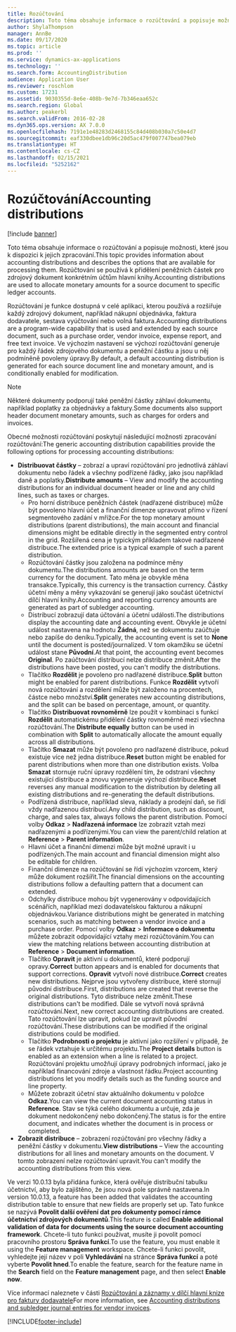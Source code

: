 ```yaml
---
title: Rozúčtování
description: Toto téma obsahuje informace o rozúčtování a popisuje možnosti, které jsou k dispozici k jejich zpracování.
author: ShylaThompson
manager: AnnBe
ms.date: 09/17/2020
ms.topic: article
ms.prod: ''
ms.service: dynamics-ax-applications
ms.technology: ''
ms.search.form: AccountingDistribution
audience: Application User
ms.reviewer: roschlom
ms.custom: 17231
ms.assetid: 9030355d-8e6e-408b-9e7d-7b346eaa652c
ms.search.region: Global
ms.author: peakerbl
ms.search.validFrom: 2016-02-28
ms.dyn365.ops.version: AX 7.0.0
ms.openlocfilehash: 7191e1e48283d2468155c84d408b030a7c50e4d7
ms.sourcegitcommit: eaf330dbee1db96c20d5ac479f007747bea079eb
ms.translationtype: HT
ms.contentlocale: cs-CZ
ms.lasthandoff: 02/15/2021
ms.locfileid: "5252162"
---
```

# <a name="accounting-distributions"></a><span data-ttu-id="4393b-103">Rozúčtování</span><span class="sxs-lookup"><span data-stu-id="4393b-103">Accounting distributions</span></span>

[!include [banner](../includes/banner.md)]

<span data-ttu-id="4393b-104">Toto téma obsahuje informace o rozúčtování a popisuje možnosti, které jsou k dispozici k jejich zpracování.</span><span class="sxs-lookup"><span data-stu-id="4393b-104">This topic provides information about accounting distributions and describes the options that are available for processing them.</span></span> <span data-ttu-id="4393b-105">Rozúčtování se používá k přidělení peněžních částek pro zdrojový dokument konkrétním účtům hlavní knihy.</span><span class="sxs-lookup"><span data-stu-id="4393b-105">Accounting distributions are used to allocate monetary amounts for a source document to specific ledger accounts.</span></span> 

<span data-ttu-id="4393b-106">Rozúčtování je funkce dostupná v celé aplikaci, kterou používá a rozšiřuje každý zdrojový dokument, například nákupní objednávka, faktura dodavatele, sestava vyúčtování nebo volná faktura.</span><span class="sxs-lookup"><span data-stu-id="4393b-106">Accounting distributions are a program-wide capability that is used and extended by each source document, such as a purchase order, vendor invoice, expense report, and free text invoice.</span></span> <span data-ttu-id="4393b-107">Ve výchozím nastavení se výchozí rozúčtování generuje pro každý řádek zdrojového dokumentu a peněžní částku a jsou u něj podmíněně povoleny úpravy.</span><span class="sxs-lookup"><span data-stu-id="4393b-107">By default, a default accounting distribution is generated for each source document line and monetary amount, and is conditionally enabled for modification.</span></span> 

> [!NOTE] 
> <span data-ttu-id="4393b-108">Některé dokumenty podporují také peněžní částky záhlaví dokumentu, například poplatky za objednávky a faktury.</span><span class="sxs-lookup"><span data-stu-id="4393b-108">Some documents also support header document monetary amounts, such as charges for orders and invoices.</span></span> 

<span data-ttu-id="4393b-109">Obecné možnosti rozúčtování poskytují následující možnosti zpracování rozúčtování:</span><span class="sxs-lookup"><span data-stu-id="4393b-109">The generic accounting distribution capabilities provide the following options for processing accounting distributions:</span></span>

-   <span data-ttu-id="4393b-110">**Distribuovat částky** – zobrazí a upraví rozúčtování pro jednotlivá záhlaví dokumentu nebo řádek a všechny podřízené řádky, jako jsou například daně a poplatky.</span><span class="sxs-lookup"><span data-stu-id="4393b-110">**Distribute amounts** – View and modify the accounting distributions for an individual document header or line and any child lines, such as taxes or charges.</span></span>
    -   <span data-ttu-id="4393b-111">Pro horní distribuce peněžních částek (nadřazené distribuce) může být povoleno hlavní účet a finanční dimenze upravovat přímo v řízení segmentového zadání v mřížce.</span><span class="sxs-lookup"><span data-stu-id="4393b-111">For the top monetary amount distributions (parent distributions), the main account and financial dimensions might be editable directly in the segmented entry control in the grid.</span></span> <span data-ttu-id="4393b-112">Rozšířená cena je typickým příkladem takové nadřazené distribuce.</span><span class="sxs-lookup"><span data-stu-id="4393b-112">The extended price is a typical example of such a parent distribution.</span></span>
    -   <span data-ttu-id="4393b-113">Rozúčtování částky jsou založena na podmínce měny dokumentu.</span><span class="sxs-lookup"><span data-stu-id="4393b-113">The distributions amounts are based on the term currency for the document.</span></span> <span data-ttu-id="4393b-114">Tato měna je obvykle měna transakce.</span><span class="sxs-lookup"><span data-stu-id="4393b-114">Typically, this currency is the transaction currency.</span></span> <span data-ttu-id="4393b-115">Částky účetní měny a měny vykazování se generují jako součást účetnictví dílčí hlavní knihy.</span><span class="sxs-lookup"><span data-stu-id="4393b-115">Accounting and reporting currency amounts are generated as part of subledger accounting.</span></span>
    -   <span data-ttu-id="4393b-116">Distribucí zobrazují data účtování a účetní události.</span><span class="sxs-lookup"><span data-stu-id="4393b-116">The distributions display the accounting date and accounting event.</span></span> <span data-ttu-id="4393b-117">Obvykle je účetní událost nastavena na hodnotu **Žádná**, než se dokumentu zaúčtuje nebo zapíše do deníku.</span><span class="sxs-lookup"><span data-stu-id="4393b-117">Typically, the accounting event is set to **None** until the document is posted/journalized.</span></span> <span data-ttu-id="4393b-118">V tom okamžiku se účetní událost stane **Původní**.</span><span class="sxs-lookup"><span data-stu-id="4393b-118">At that point, the accounting event becomes **Original**.</span></span> <span data-ttu-id="4393b-119">Po zaúčtování distribucí nelze distribuce změnit.</span><span class="sxs-lookup"><span data-stu-id="4393b-119">After the distributions have been posted, you can't modify the distributions.</span></span>
    -   <span data-ttu-id="4393b-120">Tlačítko **Rozdělit** je povoleno pro nadřazené distribuce.</span><span class="sxs-lookup"><span data-stu-id="4393b-120">**Split** button might be enabled for parent distributions.</span></span> <span data-ttu-id="4393b-121">Funkce **Rozdělit** vytvoří nová rozúčtování a rozdělení může být založeno na procentech, částce nebo množství.</span><span class="sxs-lookup"><span data-stu-id="4393b-121">**Split** generates new accounting distributions, and the split can be based on percentage, amount, or quantity.</span></span>
    -   <span data-ttu-id="4393b-122">Tlačítko **Distribuovat rovnoměrně** lze použít v kombinaci s funkcí **Rozdělit** automatickému přidělení částky rovnoměrně mezi všechna rozúčtování.</span><span class="sxs-lookup"><span data-stu-id="4393b-122">The **Distribute equally** button can be used in combination with **Split** to automatically allocate the amount equally across all distributions.</span></span>
    -   <span data-ttu-id="4393b-123">Tlačítko **Smazat** může být povoleno pro nadřazené distribuce, pokud existuje více než jedna distribuce.</span><span class="sxs-lookup"><span data-stu-id="4393b-123">**Reset** button might be enabled for parent distributions when more than one distribution exists.</span></span> <span data-ttu-id="4393b-124">Volba **Smazat** stornuje ruční úpravy rozdělení tím, že odstraní všechny existující distribuce a znovu vygeneruje výchozí distribuce.</span><span class="sxs-lookup"><span data-stu-id="4393b-124">**Reset** reverses any manual modification to the distribution by deleting all existing distributions and re-generating the default distributions.</span></span>
    -   <span data-ttu-id="4393b-125">Podřízená distribuce, například sleva, náklady a prodejní daň, se řídí vždy nadřazenou distribucí.</span><span class="sxs-lookup"><span data-stu-id="4393b-125">Any child distribution, such as discount, charge, and sales tax, always follows the parent distribution.</span></span> <span data-ttu-id="4393b-126">Pomocí volby **Odkaz** &gt; **Nadřazená informace** lze zobrazit vztah mezi nadřazenými a podřízenými.</span><span class="sxs-lookup"><span data-stu-id="4393b-126">You can view the parent/child relation at **Reference** &gt; **Parent information**.</span></span>
    -   <span data-ttu-id="4393b-127">Hlavní účet a finanční dimenzi může být možné upravit i u podřízených.</span><span class="sxs-lookup"><span data-stu-id="4393b-127">The main account and financial dimension might also be editable for children.</span></span>
    -   <span data-ttu-id="4393b-128">Finanční dimenze na rozúčtování se řídí výchozím vzorcem, který může dokument rozšířit.</span><span class="sxs-lookup"><span data-stu-id="4393b-128">The financial dimensions on the accounting distributions follow a defaulting pattern that a document can extended.</span></span>
    -   <span data-ttu-id="4393b-129">Odchylky distribuce mohou být vygenerovány v odpovídajících scénářích, například mezi dodavatelskou fakturou a nákupní objednávkou.</span><span class="sxs-lookup"><span data-stu-id="4393b-129">Variance distributions might be generated in matching scenarios, such as matching between a vendor invoice and a purchase order.</span></span> <span data-ttu-id="4393b-130">Pomocí volby **Odkaz** &gt; **Informace o dokumentu** můžete zobrazit odpovídající vztahy mezi rozúčtováním.</span><span class="sxs-lookup"><span data-stu-id="4393b-130">You can view the matching relations between accounting distribution at **Reference** &gt; **Document information**.</span></span>
    -   <span data-ttu-id="4393b-131">Tlačítko **Opravit** je aktivní u dokumentů, které podporují opravy.</span><span class="sxs-lookup"><span data-stu-id="4393b-131">**Correct** button appears and is enabled for documents that support corrections.</span></span> <span data-ttu-id="4393b-132">**Opravit** vytvoří nové distribuce.</span><span class="sxs-lookup"><span data-stu-id="4393b-132">**Correct** creates new distributions.</span></span> <span data-ttu-id="4393b-133">Nejprve jsou vytvořeny distribuce, které stornují původní distribuce.</span><span class="sxs-lookup"><span data-stu-id="4393b-133">First, distributions are created that reverse the original distributions.</span></span> <span data-ttu-id="4393b-134">Tyto distribuce nelze změnit.</span><span class="sxs-lookup"><span data-stu-id="4393b-134">These distributions can't be modified.</span></span> <span data-ttu-id="4393b-135">Dále se vytvoří nová správná rozúčtování.</span><span class="sxs-lookup"><span data-stu-id="4393b-135">Next, new correct accounting distributions are created.</span></span> <span data-ttu-id="4393b-136">Tato rozúčtování lze upravit, pokud lze upravit původní rozúčtování.</span><span class="sxs-lookup"><span data-stu-id="4393b-136">These distributions can be modified if the original distributions could be modified.</span></span>
    -   <span data-ttu-id="4393b-137">Tlačítko **Podrobnosti o projektu** je aktivní jako rozšíření v případě, že se řádek vztahuje k určitému projektu.</span><span class="sxs-lookup"><span data-stu-id="4393b-137">The **Project details** button is enabled as an extension when a line is related to a project.</span></span> <span data-ttu-id="4393b-138">Rozúčtování projektu umožňují úpravy podrobných informací, jako je například financování zdroje a vlastnost řádku.</span><span class="sxs-lookup"><span data-stu-id="4393b-138">Project accounting distributions let you modify details such as the funding source and line property.</span></span>
    -   <span data-ttu-id="4393b-139">Můžete zobrazit účetní stav aktuálního dokumentu v položce **Odkaz**.</span><span class="sxs-lookup"><span data-stu-id="4393b-139">You can view the current document accounting status in **Reference**.</span></span> <span data-ttu-id="4393b-140">Stav se týká celého dokumentu a určuje, zda je dokument nedokončený nebo dokončený.</span><span class="sxs-lookup"><span data-stu-id="4393b-140">The status is for the entire document, and indicates whether the document is in process or completed.</span></span>
-   <span data-ttu-id="4393b-141">**Zobrazit distribuce** – zobrazení rozúčtování pro všechny řádky a peněžní částky v dokumentu.</span><span class="sxs-lookup"><span data-stu-id="4393b-141">**View distributions** – View the accounting distributions for all lines and monetary amounts on the document.</span></span> <span data-ttu-id="4393b-142">V tomto zobrazení nelze rozúčtování upravit.</span><span class="sxs-lookup"><span data-stu-id="4393b-142">You can't modify the accounting distributions from this view.</span></span>

<span data-ttu-id="4393b-143">Ve verzi 10.0.13 byla přidána funkce, která ověřuje distribuční tabulku účetnictví, aby bylo zajištěno, že jsou nová pole správně nastavena.</span><span class="sxs-lookup"><span data-stu-id="4393b-143">In version 10.0.13, a feature has been added that validates the accounting distribution table to ensure that new fields are properly set up.</span></span> <span data-ttu-id="4393b-144">Tato funkce se nazývá **Povolit další ověření dat pro dokumenty pomocí rámce účetnictví zdrojových dokumentů**.</span><span class="sxs-lookup"><span data-stu-id="4393b-144">This feature is called **Enable additional validation of data for documents using the source document accounting framework**.</span></span> <span data-ttu-id="4393b-145">Chcete-li tuto funkci používat, musíte ji povolit pomocí pracovního prostoru **Správa funkcí**.</span><span class="sxs-lookup"><span data-stu-id="4393b-145">To use the feature, you must enable it using the **Feature management** workspace.</span></span> <span data-ttu-id="4393b-146">Chcete-li funkci povolit, vyhledejte její název v poli **Vyhledávání** na stránce **Správa funkcí** a poté vyberte **Povolit hned**.</span><span class="sxs-lookup"><span data-stu-id="4393b-146">To enable the feature, search for the feature name in the **Search** field on the **Feature management** page, and then select **Enable now**.</span></span>

<span data-ttu-id="4393b-147">Více informací naleznete v části [Rozúčtování a záznamy v dílčí hlavní knize pro faktury dodavatele](accounting-distributions-subledger-journal-entries-vendor-invoices.md)</span><span class="sxs-lookup"><span data-stu-id="4393b-147">For more information, see [Accounting distributions and subledger journal entries for vendor invoices](accounting-distributions-subledger-journal-entries-vendor-invoices.md).</span></span>


[!INCLUDE[footer-include](../../includes/footer-banner.md)]